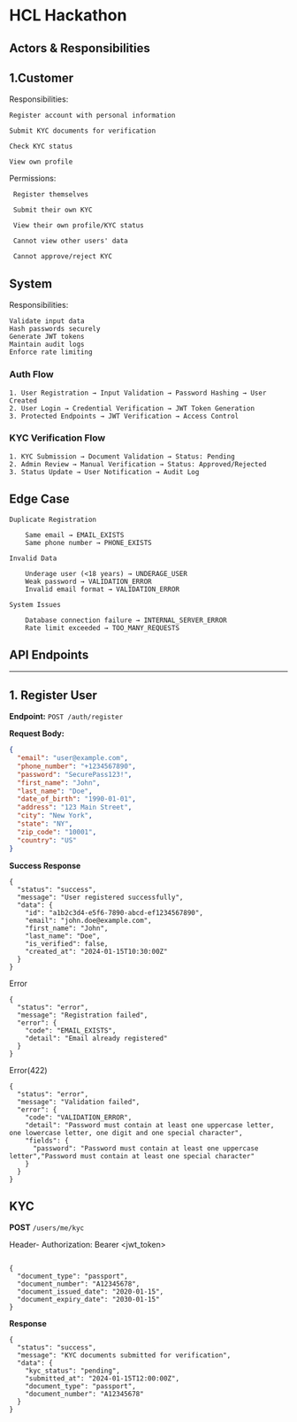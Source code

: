 # HCL Hackathon

## Actors & Responsibilities
## 1.Customer
Responsibilities:

    Register account with personal information

    Submit KYC documents for verification

    Check KYC status

    View own profile
Permissions:

     Register themselves

     Submit their own KYC

     View their own profile/KYC status

     Cannot view other users' data

     Cannot approve/reject KYC

## System
Responsibilities:

    Validate input data
    Hash passwords securely
    Generate JWT tokens
    Maintain audit logs
    Enforce rate limiting

### Auth Flow

```
1. User Registration → Input Validation → Password Hashing → User Created
2. User Login → Credential Verification → JWT Token Generation
3. Protected Endpoints → JWT Verification → Access Control
```
### KYC Verification Flow

```
1. KYC Submission → Document Validation → Status: Pending
2. Admin Review → Manual Verification → Status: Approved/Rejected
3. Status Update → User Notification → Audit Log
```

## Edge Case
    Duplicate Registration

        Same email → EMAIL_EXISTS
        Same phone number → PHONE_EXISTS

    Invalid Data

        Underage user (<18 years) → UNDERAGE_USER
        Weak password → VALIDATION_ERROR
        Invalid email format → VALIDATION_ERROR

    System Issues

        Database connection failure → INTERNAL_SERVER_ERROR
        Rate limit exceeded → TOO_MANY_REQUESTS


## API Endpoints

---

## 1. Register User

**Endpoint:** `POST /auth/register`

**Request Body:**
```json
{
  "email": "user@example.com",
  "phone_number": "+1234567890",
  "password": "SecurePass123!",
  "first_name": "John",
  "last_name": "Doe",
  "date_of_birth": "1990-01-01",
  "address": "123 Main Street",
  "city": "New York",
  "state": "NY",
  "zip_code": "10001",
  "country": "US"
}
```

**Success Response**
```
{
  "status": "success",
  "message": "User registered successfully",
  "data": {
    "id": "a1b2c3d4-e5f6-7890-abcd-ef1234567890",
    "email": "john.doe@example.com",
    "first_name": "John",
    "last_name": "Doe",
    "is_verified": false,
    "created_at": "2024-01-15T10:30:00Z"
  }
}
```

Error
```
{
  "status": "error",
  "message": "Registration failed",
  "error": {
    "code": "EMAIL_EXISTS",
    "detail": "Email already registered"
  }
}
```
Error(422)
```
{
  "status": "error",
  "message": "Validation failed",
  "error": {
    "code": "VALIDATION_ERROR",
    "detail": "Password must contain at least one uppercase letter, one lowercase letter, one digit and one special character",
    "fields": {
      "password": "Password must contain at least one uppercase letter","Password must contain at least one special character"
    }
  }
}
```

## KYC

**POST** `/users/me/kyc`

Header- Authorization: Bearer <jwt_token>
```

{
  "document_type": "passport",
  "document_number": "A12345678",
  "document_issued_date": "2020-01-15",
  "document_expiry_date": "2030-01-15"
}
```

**Response**
```
{
  "status": "success",
  "message": "KYC documents submitted for verification",
  "data": {
    "kyc_status": "pending",
    "submitted_at": "2024-01-15T12:00:00Z",
    "document_type": "passport",
    "document_number": "A12345678"
  }
}

```
